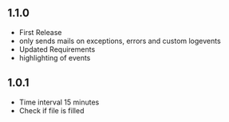 ## 1.1.0
- First Release
- only sends mails on exceptions, errors and custom logevents
- Updated Requirements
- highlighting of events

## 1.0.1
- Time interval 15 minutes
- Check if file is filled


